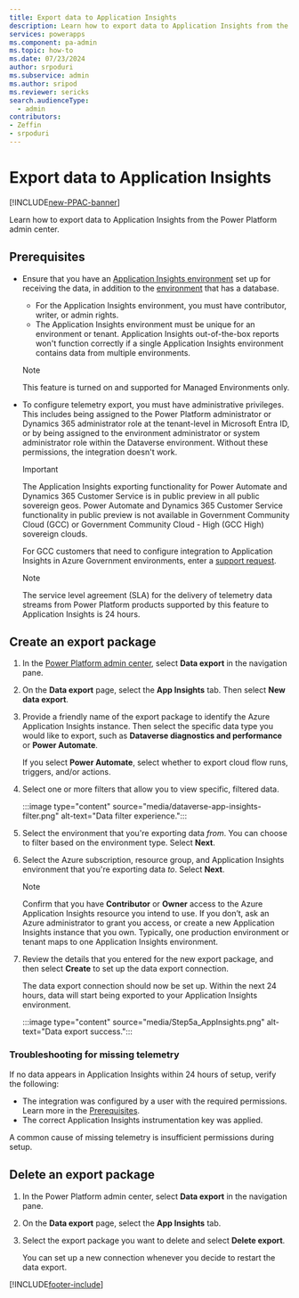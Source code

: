 ```yaml
---
title: Export data to Application Insights 
description: Learn how to export data to Application Insights from the Power Platform admin center.
services: powerapps
ms.component: pa-admin
ms.topic: how-to
ms.date: 07/23/2024
author: srpoduri 
ms.subservice: admin
ms.author: sripod
ms.reviewer: sericks
search.audienceType: 
  - admin
contributors:
- Zeffin
- srpoduri 
---
```


# Export data to Application Insights 

[!INCLUDE[new-PPAC-banner](~/includes/new-PPAC-banner.md)]

Learn how to export data to Application Insights from the Power Platform admin center.

## Prerequisites

- Ensure that you have an [Application Insights environment](/azure/azure-monitor/app/create-workspace-resource) set up for receiving the data, in addition to the [environment](environments-overview.md) that has a database.
  
   - For the Application Insights environment, you must have contributor, writer, or admin rights.
   - The Application Insights environment must be unique for an environment or tenant. Application Insights out-of-the-box reports won't function correctly if a single Application Insights environment contains data from multiple environments.

   > [!NOTE]
   > This feature is turned on and supported for Managed Environments only.

- To configure telemetry export, you must have administrative privileges. This includes being assigned to the Power Platform administrator or Dynamics 365 administrator role at the tenant-level in Microsoft Entra ID, or by being assigned to the environment administrator or system administrator role within the Dataverse environment. Without these permissions, the integration doesn't work.
  
    > [!IMPORTANT] 
    > The Application Insights exporting functionality for Power Automate and Dynamics 365 Customer Service is in public preview in all public sovereign geos.  Power Automate and Dynamics 365 Customer Service functionality in public preview is not available in Government Community Cloud (GCC) or Government Community Cloud - High (GCC High) sovereign clouds.
    >
    >
    > For GCC customers that need to configure integration to Application Insights in Azure Government environments, enter a [support request](support-overview.md).

    > [!NOTE]
    > The service level agreement (SLA) for the delivery of telemetry data streams from Power Platform products supported by this feature to Application Insights is 24 hours.

## Create an export package

1. In the [Power Platform admin center](https://admin.powerplatform.microsoft.com), select **Data export** in the navigation pane.

1. On the **Data export** page, select the **App Insights** tab. Then select **New data export**.

1. Provide a friendly name of the export package to identify the Azure Application Insights instance. Then select the specific data type you would like to export, such as **Dataverse diagnostics and performance** or **Power Automate**.
   
   If you select **Power Automate**, select whether to export cloud flow runs, triggers, and/or actions.

1. Select one or more filters that allow you to view specific, filtered data.
   
   :::image type="content" source="media/dataverse-app-insights-filter.png" alt-text="Data filter experience.":::
   
1. Select the environment that you're exporting data _from_. You can choose to filter based on the environment type. Select **Next**.

1. Select the Azure subscription, resource group, and Application Insights environment that you're exporting data _to_. Select **Next**.

    > [!NOTE]
    > Confirm that you have **Contributor** or **Owner** access to the Azure Application Insights resource you intend to use. If you don’t, ask an Azure administrator to grant you access, or create a new Application Insights instance that you own. Typically, one production environment or tenant maps to one Application Insights environment.

1. Review the details that you entered for the new export package, and then select **Create** to set up the data export connection. 

   The data export connection should now be set up. Within the next 24 hours, data will start being exported to your Application Insights environment.

   :::image type="content" source="media/Step5a_AppInsights.png" alt-text="Data export success.":::

### Troubleshooting for missing telemetry 
If no data appears in Application Insights within 24 hours of setup, verify the following:

- The integration was configured by a user with the required permissions. Learn more in the [Prerequisites](#prerequisites).
- The correct Application Insights instrumentation key was applied.

A common cause of missing telemetry is insufficient permissions during setup.

## Delete an export package

1. In the Power Platform admin center, select **Data export** in the navigation pane.

1. On the **Data export** page, select the **App Insights** tab. 

1. Select the export package you want to delete and select **Delete export**.

   You can set up a new connection whenever you decide to restart the data export.



[!INCLUDE[footer-include](../includes/footer-banner.md)]
